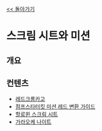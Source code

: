 [<< 돌아가기](../readme.md)
# 스크림 시트와 미션

## 개요

## 컨텐츠
- [레드크롬카고]()
- [점프스타터킷 미션 레드 변환 가이드]()
- [할로윈 스크림 시트]()
- [가라오케 나이트](./가라오케나이트/가라오케나이트.md)